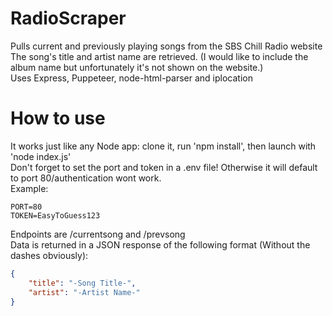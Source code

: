 # RadioScraper
Pulls current and previously playing songs from the SBS Chill Radio website  
The song's title and artist name are retrieved.
(I would like to include the album name but unfortunately it's not shown on the website.)  
Uses Express, Puppeteer, node-html-parser and iplocation
# How to use
It works just like any Node app: clone it, run 'npm install', then launch with 'node index.js'  
Don't forget to set the port and token in a .env file! Otherwise it will default to port 80/authentication wont work.  
Example:
```
PORT=80
TOKEN=EasyToGuess123
```
Endpoints are /currentsong and /prevsong  
Data is returned in a JSON response of the following format (Without the dashes obviously):

```json
{
    "title": "-Song Title-",
    "artist": "-Artist Name-"
}
```
